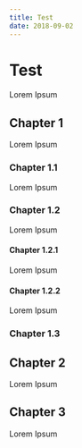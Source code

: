 ```yaml
---
title: Test
date: 2018-09-02
---
```


# Test

Lorem Ipsum

## Chapter 1

Lorem Ipsum

### Chapter 1.1

Lorem Ipsum

### Chapter 1.2

Lorem Ipsum

#### Chapter 1.2.1

Lorem Ipsum

#### Chapter 1.2.2

Lorem Ipsum

### Chapter 1.3

## Chapter 2

Lorem Ipsum

## Chapter 3

Lorem Ipsum
